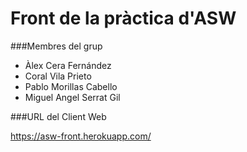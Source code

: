 # Front de la pràctica d'ASW

###Membres del grup

- Àlex Cera Fernández
- Coral Vila Prieto
- Pablo Morillas Cabello
- Miguel Angel Serrat Gil

###URL del Client Web

https://asw-front.herokuapp.com/